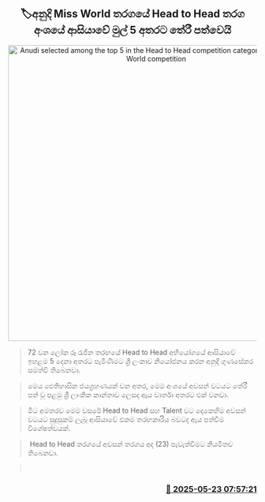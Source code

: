 <p align='center'><b><h2 align='center' title='Anudi selected among the top 5 in the Head to Head competition category of the Miss World competition'>🏷අනුදි Miss World තරගයේ Head to Head තරග අංශයේ  ආසියාවේ මුල් 5 අතරට තේරී පත්වෙයි</h2></b></p>
<p align='center'><img src='https://helakuru.sgp1.cdn.digitaloceanspaces.com/esana/images/lib/anudi-speech.jpg' width='600' alt='Anudi selected among the top 5 in the Head to Head competition category of the Miss World competition'></p>

> 72 වන ලෝක රූ රැජින තරඟයේ Head to Head අභියෝගයේ ආසියාවේ ඉහළම 5 දෙනා අතරට පැමිණීමට ශ්‍රී ලංකාව නියෝජනය කරන අනුදි ගුණසේකර සමත්වී තිබෙනවා.

> මෙය ඓතිහාසික ජයග්‍රහණයක් වන අතර, මෙම අංශයේ අවසන් වටයට තේරී පත් වූ පළමු ශ්‍රී ලාංකික කාන්තාව ලෙසද ඇය වාර්තා අතරට එක් වනවා.

> මීට අමතරව මෙම වසරේ Head to Head සහ Talent වට දෙකෙහිම අවසන් වටයට සුදුසුකම් ලැබූ ආසියාවේ එකම තරඟකාරිය බවටද ඇය පත්වීම විශේෂත්වයක්.

>  Head to Head තරගයේ අවසන් තරගය අද (23) පැවැත්වීම‍ට නියමිතව තිබෙනවා.

>  



<h3 align='right'><a href='https://www.helakuru.lk/esana/p/110359/'>📅 2025-05-23 07:57:21</a></h3>
